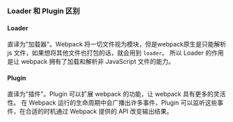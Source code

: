 ### Loader 和 Plugin 区别

#### Loader

直译为"加载器"。Webpack 将一切文件视为模块，但是webpack原生是只能解析 js 文件，如果想将其他文件也打包的话，就会用到 `loader`。 所以 Loader 的作用是让 webpack 拥有了加载和解析非 JavaScript 文件的能力。

#### Plugin

直译为"插件"。Plugin 可以扩展 webpack 的功能，让 webpack 具有更多的灵活性。 在 Webpack 运行的生命周期中会广播出许多事件，Plugin 可以监听这些事件，在合适的时机通过 Webpack 提供的 API 改变输出结果。
